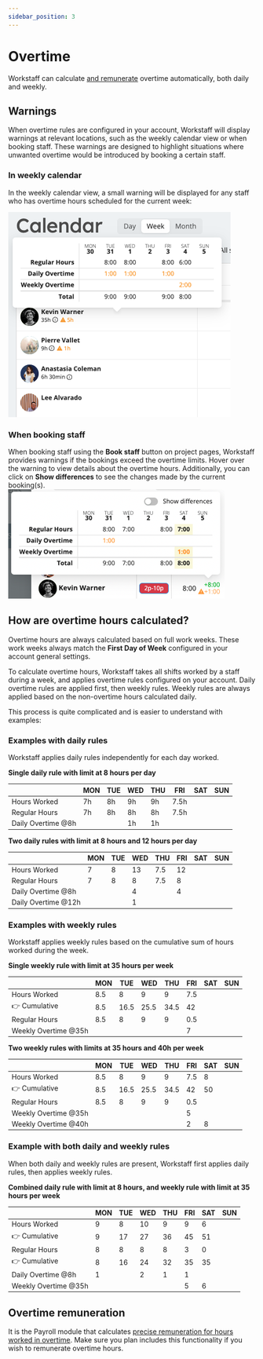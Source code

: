 ```yaml
---
sidebar_position: 3
---
```


# Overtime

Workstaff can calculate [and remunerate](../payroll/overtime.md) overtime automatically, both daily and weekly.

## Warnings

When overtime rules are configured in your account, Workstaff will display warnings at relevant locations, such as the weekly calendar view or when booking staff. These warnings are designed to highlight situations where unwanted overtime would be introduced by booking a certain staff.

### In weekly calendar

In the weekly calendar view, a small warning will be displayed for any staff who has overtime hours scheduled for the current week:

![Combined Overtime](Images/Combined-OT.png)

### When booking staff

When booking staff using the **Book staff** button on project pages, Workstaff provides warnings if the bookings exceed the overtime limits. Hover over the warning to view details about the overtime hours. Additionally, you can click on **Show differences** to see the changes made by the current booking(s).  
![Booking Overtime](Images/Booking-OT.png)

## How are overtime hours calculated?

Overtime hours are always calculated based on full work weeks. These work weeks always match the **First Day of Week** configured in your account general settings.

To calculate overtime hours, Workstaff takes all shifts worked by a staff during a week, and applies overtime rules configured on your account. Daily overtime rules are applied first, then weekly rules. Weekly rules are always applied based on the non-overtime hours calculated daily.

This process is quite complicated and is easier to understand with examples:

### Examples with daily rules

Workstaff applies daily rules independently for each day worked.

**Single daily rule with limit at 8 hours per day**

|                    | MON  | TUE | WED | THU | FRI  | SAT | SUN |
|--------------------|------|-----|-----|-----|------|-----|-----|
| Hours Worked       | 7h   | 8h  | 9h  | 9h  | 7.5h |     |     |
| Regular Hours      | 7h   | 8h  | 8h  | 8h  | 7.5h |     |     |
| Daily Overtime @8h |      |     | 1h  | 1h  |      |     |     |     

**Two daily rules with limit at 8 hours and 12 hours per day**

|                     | MON | TUE | WED | THU | FRI | SAT | SUN |
|---------------------|-----|-----|-----|-----|-----|-----|-----|
| Hours Worked        | 7   | 8   | 13  | 7.5 | 12  |     |     |
| Regular Hours       | 7   | 8   | 8   | 7.5 | 8   |     |     |
| Daily Overtime @8h  |     |     | 4   |     | 4   |     |     |     
| Daily Overtime @12h |     |     | 1   |     |     |     |     |


### Examples with weekly rules

Workstaff applies weekly rules based on the cumulative sum of hours worked during the week.

**Single weekly rule with limit at 35 hours per week**

|                      | MON | TUE  | WED  | THU  | FRI | SAT | SUN |
|----------------------|-----|------|------|------|-----|-----|-----|
| Hours Worked         | 8.5 | 8    | 9    | 9    | 7.5 |     |     |
| 👉 Cumulative        | 8.5 | 16.5 | 25.5 | 34.5 | 42  |     |     |
| Regular Hours        | 8.5 | 8    | 9    | 9    | 0.5 |     |     |
| Weekly Overtime @35h |     |      |      |      | 7   |     |     |     

**Two weekly rules with limits at 35 hours and 40h per week**

|                      | MON | TUE  | WED  | THU  | FRI | SAT | SUN |
|----------------------|-----|------|------|------|-----|-----|-----|
| Hours Worked         | 8.5 | 8    | 9    | 9    | 7.5 | 8   |     |
| 👉 Cumulative        | 8.5 | 16.5 | 25.5 | 34.5 | 42  | 50  |     |
| Regular Hours        | 8.5 | 8    | 9    | 9    | 0.5 |     |     |
| Weekly Overtime @35h |     |      |      |      | 5   |     |     |     
| Weekly Overtime @40h |     |      |      |      | 2   | 8   |     |     

### Example with both daily and weekly rules

When both daily and weekly rules are present, Workstaff first applies daily rules, then applies weekly rules.

**Combined daily rule with limit at 8 hours, and weekly rule with limit at 35 hours per week**

|                      | MON | TUE | WED | THU | FRI | SAT | SUN |
|----------------------|-----|-----|-----|-----|-----|-----|-----|
| Hours Worked         | 9   | 8   | 10  | 9   | 9   | 6   |     |
| 👉 Cumulative        | 9   | 17  | 27  | 36  | 45  | 51  |     |
| Regular Hours        | 8   | 8   | 8   | 8   | 3   | 0   |     |
| 👉 Cumulative        | 8   | 16  | 24  | 32  | 35  | 35  |     |     
| Daily Overtime @8h   | 1   |     | 2   | 1   | 1   |     |     |     
| Weekly Overtime @35h |     |     |     |     | 5   | 6   |     |     

## Overtime remuneration

It is the Payroll module that calculates [precise remuneration for hours worked in overtime](../payroll/overtime.md). Make sure you plan includes this functionality if you wish to remunerate overtime hours.